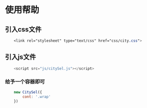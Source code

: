 # 使用帮助
## 引入css文件 
```css
	<link rel="stylesheet" type="text/css" href="css/city.css">
```
## 引入js文件
```javascript
	<script src="js/citySel.js"></script>
```
### 给予一个容器即可
```javascript
	new CitySel({
		cont: '.wrap'
	})
```